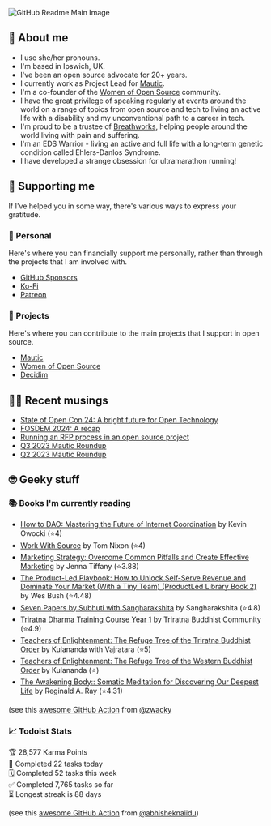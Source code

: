 ![GitHub Readme Main Image](https://github.com/user-attachments/assets/7e320678-8147-4916-b96e-9c325d8b2ad5)

## 🤔 About me

* I use she/her pronouns.
* I'm based in Ipswich, UK.
* I've been an open source advocate for 20+ years.
* I currently work as Project Lead for [Mautic](https://mautic.org).
* I'm a co-founder of the [Women of Open Source](https://womenofopensource.org) community.
* I have the great privilege of speaking regularly at events around the world on a range of topics from open source and tech to living an active life with a disability and my unconventional path to a career in tech.
* I'm proud to be a trustee of [Breathworks](https://www.breathworks-mindfulness.org.uk/), helping people around the world living with pain and suffering.
* I'm an EDS Warrior - living an active and full life with a long-term genetic condition called Ehlers-Danlos Syndrome.
* I have developed a strange obsession for ultramarathon running!

## 🥰 Supporting me

If I've helped you in some way, there's various ways to express your gratitude.

### 👤 Personal

Here's where you can financially support me personally, rather than through the projects that I am involved with.

* [GitHub Sponsors](https://github.com/sponsors/rcheesley)
* [Ko-Fi](https://ko-fi.com/rcheesley)
* [Patreon](https://www.patreon.com/rcheesley/)

### 🎯 Projects

Here's where you can contribute to the main projects that I support in open source.

* [Mautic](https://opencollective.com/mautic)
* [Women of Open Source](https://opencollective.com/women-of-open-source)
* [Decidim](https://opencollective.com/decidim)

## ✍🏻 Recent musings
<!-- BLOG-POST-LIST:START -->
- [State of Open Con 24: A bright future for Open Technology](https://ruthcheesley.co.uk/blog/open-source/state-of-open-con-24-a-bright-future-for-open-technology)
- [FOSDEM 2024: A recap](https://ruthcheesley.co.uk/blog/open-source/fosdem-2024-a-recap)
- [Running an RFP process in an open source project](https://ruthcheesley.co.uk/blog/open-source/running-an-rfp-process-in-an-open-source-project)
- [Q3 2023 Mautic Roundup](https://ruthcheesley.co.uk/blog/mautic/q3-2023-mautic-roundup)
- [Q2 2023 Mautic Roundup](https://ruthcheesley.co.uk/blog/mautic/q2-2023-mautic-roundup)
<!-- BLOG-POST-LIST:END -->

## 🤓 Geeky stuff

### 📚 Books I'm currently reading
<!-- GOODREADS-LIST:START -->
- [How to DAO: Mastering the Future of Internet Coordination](https://www.goodreads.com/review/show/7333878001?utm_medium=api&utm_source=rss) by Kevin Owocki (⭐️4)
- [Work With Source](https://www.goodreads.com/review/show/7333874782?utm_medium=api&utm_source=rss) by Tom   Nixon (⭐️4)
- [Marketing Strategy: Overcome Common Pitfalls and Create Effective Marketing](https://www.goodreads.com/review/show/7053663161?utm_medium=api&utm_source=rss) by Jenna Tiffany (⭐️3.88)
- [The Product-Led Playbook: How to Unlock Self-Serve Revenue and Dominate Your Market (With a Tiny Team) (ProductLed Library Book 2)](https://www.goodreads.com/review/show/6941255147?utm_medium=api&utm_source=rss) by Wes Bush (⭐️4.48)
- [Seven Papers by Subhuti with Sangharakshita](https://www.goodreads.com/review/show/3121831210?utm_medium=api&utm_source=rss) by Sangharakshita (⭐️4.8)
- [Triratna Dharma Training Course Year 1](https://www.goodreads.com/review/show/6413349745?utm_medium=api&utm_source=rss) by Triratna Buddhist Community (⭐️4.9)
- [Teachers of Enlightenment: The Refuge Tree of the Triratna Buddhist Order](https://www.goodreads.com/review/show/6331719229?utm_medium=api&utm_source=rss) by Kulananda with Vajratara (⭐️5)
- [Teachers of Enlightenment: The Refuge Tree of the Western Buddhist Order](https://www.goodreads.com/review/show/5689252121?utm_medium=api&utm_source=rss) by Kulananda (⭐️)
- [The Awakening Body:: Somatic Meditation for Discovering Our Deepest Life](https://www.goodreads.com/review/show/3526025813?utm_medium=api&utm_source=rss) by Reginald A. Ray (⭐️4.31)
<!-- GOODREADS-LIST:END -->
(see this [awesome GitHub Action](https://github.com/marketplace/actions/goodreads-profile-workflow) from [@zwacky](https://github.com/zwacky)

### 📈 Todoist Stats

<!-- TODO-IST:START -->
🏆  28,577 Karma Points           
🌸  Completed 22 tasks today           
🗓  Completed 52 tasks this week           
✅  Completed 7,765 tasks so far           
⏳  Longest streak is 88 days
<!-- TODO-IST:END -->
(see this [awesome GitHub Action](https://github.com/abhisheknaiidu/todoist-readme) from [@abhisheknaiidu](https://github.com/abhisheknaiidu))
